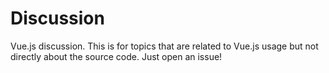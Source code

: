 Discussion
==========

Vue.js discussion. This is for topics that are related to Vue.js usage but not directly about the source code. Just open an issue!
